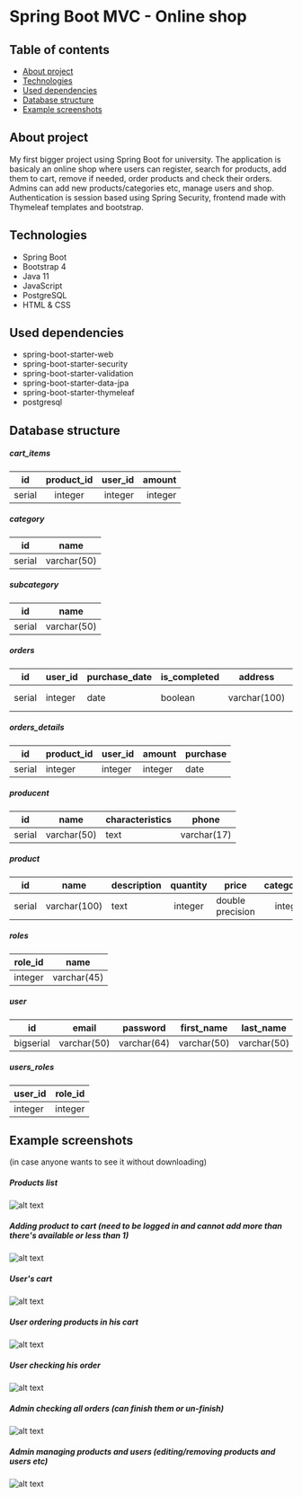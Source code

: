 # Spring Boot MVC - Online shop

## Table of contents
* [About project](#about-project)
* [Technologies](#technologies)
* [Used dependencies](#used-dependencies)
* [Database structure](#database-structure)
* [Example screenshots](#example-screenshots)

## About project
My first bigger project using Spring Boot for university. The application is basicaly an online shop where users can register, 
search for products, add them to cart, remove if needed, order products and check their orders. Admins can
add new products/categories etc, manage users and shop. Authentication is session based using Spring Security,
frontend made with Thymeleaf templates and bootstrap.

## Technologies
* Spring Boot
* Bootstrap 4
* Java 11
* JavaScript
* PostgreSQL
* HTML & CSS

## Used dependencies
* spring-boot-starter-web
* spring-boot-starter-security
* spring-boot-starter-validation
* spring-boot-starter-data-jpa
* spring-boot-starter-thymeleaf
* postgresql

## Database structure
##### cart_items
| id  | product_id | user_id | amount |
| --- |:----------:| -------:|-------:|
|serial|integer|integer|integer|
##### category
| id  | name |
| --- |:----:|
|serial|varchar(50)|
##### subcategory
| id  | name |
| --- |:----:|
|serial|varchar(50)|
##### orders
| id  | user_id | purchase_date | is_completed | address | invoice | phone | comment | delivery | payment | total_price |
| --- |---------| ------------- |--------------| ------- |---------| ----- |---------| -------- |---------|-------------|
|serial|integer|date|boolean|varchar(100)|boolean|varchar(17)|text|varchar(30)|varchar(30)|double precision|
##### orders_details
| id  | product_id | user_id | amount | purchase | 
| --- |------------| ------- |--------|----------|
|serial|integer|integer|integer|date|
##### producent
| id  | name | characteristics | phone |
| --- |:----:|-----------------|-------|
|serial|varchar(50)|text|varchar(17)|
##### product
| id  | name | description | quantity | price | category_id | subcategory_id | producent_id | image |
| --- |:----:| ----------- |:--------:| ----- |:-----------:| -------------- |:------------:| ----- |
|serial|varchar(100)|text|integer|double precision|integer|integer|integer|bytea|
##### roles
| role_id  | name |
| -------- |:----:|
|integer|varchar(45)|
##### user
| id  | email | password | first_name | last_name |
| --- |:-----:|:--------:|:----------:|:---------:|
|bigserial|varchar(50)|varchar(64)|varchar(50)|varchar(50)|
##### users_roles
| user_id  | role_id |
| -------- |:-------:|
|integer|integer|

[products_list]: ./readme_images/products_list.JPG "products list"
[product_add_to_cart]: ./readme_images/product_add_to_cart.JPG "add to cart"
[cart]: ./readme_images/cart.JPG "cart"
[order]: ./readme_images/order.JPG "order"
[checking_order]: ./readme_images/checking_order.gif "checking order"
[checking_all_orders]: ./readme_images/checking_all_orders.gif "checking all orders"
[edit_products_and_users]: ./readme_images/edit_products_and_users.gif "editing products and users"

## Example screenshots 
(in case anyone wants to see it without downloading)
##### Products list
![alt text][products_list]
##### Adding product to cart (need to be logged in and cannot add more than there's available or less than 1)
![alt text][product_add_to_cart]
##### User's cart
![alt text][cart]
##### User ordering products in his cart
![alt text][order]
##### User checking his order
![alt text][checking_order]
##### Admin checking all orders (can finish them or un-finish)
![alt text][checking_all_orders]
##### Admin managing products and users (editing/removing products and users etc)
![alt text][edit_products_and_users]
